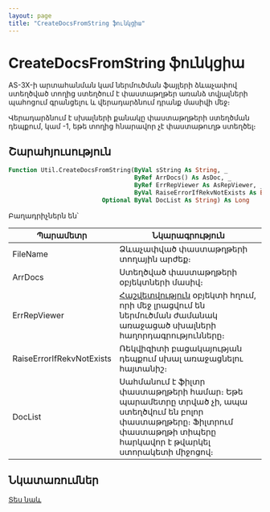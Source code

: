 ```yaml
---
layout: page
title: "CreateDocsFromString ֆունկցիա"
---
```


# CreateDocsFromString ֆունկցիա

AS-3X-ի արտահանման կամ ներմուծման ֆայլերի ձևաչափով ստեղծված տողից ստեղծում է փաստաթղթեր առանձ տվյալների պահոցում գրանցելու և վերադարձնում դրանք մասիվի մեջ։

Վերադարձնում է սխալների քանակը փաստաթղթերի ստեղծման դեպքում, կամ -1, եթե տողից հնարավոր չէ փաստաթուղթ ստեղծել։

## Շարահյուսություն

``` vb
Function Util.CreateDocsFromString(ByVal sString As String, _
                                   ByRef ArrDocs() As AsDoc, _
                                   ByRef ErrRepViewer As AsRepViewer, _
                                   ByVal RaiseErrorIfRekvNotExists As Boolean, _
                          Optional ByVal DocList As String) As Long
```

Բաղադրիչներն են՝

| Պարամետր | Նկարագրություն |
|--|--|
| FileName | Ձևաչափված փաստաթղթերի տողային արժեք։ |
| ArrDocs | Ստեղծված փաստաթղթերի օբյեկտների մասիվ։ |
| ErrRepViewer | [Հաշվետվություն](../AsRepViewer.md) օբյեկտի հղում, որի մեջ լրացվում են ներմուծման ժամանակ առաջացած սխալների հաղորդագրությունները։ |
| RaiseErrorIfRekvNotExists | Ռեկվիզիտի բացակայության դեպքում սխալ առաջացնելու հայտանիշ։ |
| DocList | Սահմանում է ֆիլտր փաստաթղթերի համար։ Եթե պարամետրը տրված չի, ապա ստեղծվում են բոլոր փաստաթղթերը։ Ֆիլտրում փաստաթղթի տիպերը հարկավոր է թվարկել ստորակետի միջոցով։ |

## Նկատառումներ

[Տես նաև](../../functions.html)
